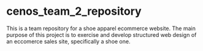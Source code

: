 # cenos_team_2_repository
This is a team repository for a shoe apparel ecommerce website. 
The main purpose of this project is to exercise and develop structured web design of an eccomerce sales site, specifically
a shoe one.
